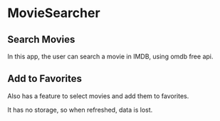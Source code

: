 # MovieSearcher
## Search Movies
In this app, the user can search a movie in IMDB, using omdb free api.
## Add to Favorites
Also has a feature to select movies and add them to favorites.

It has no storage, so when refreshed, data is lost.
